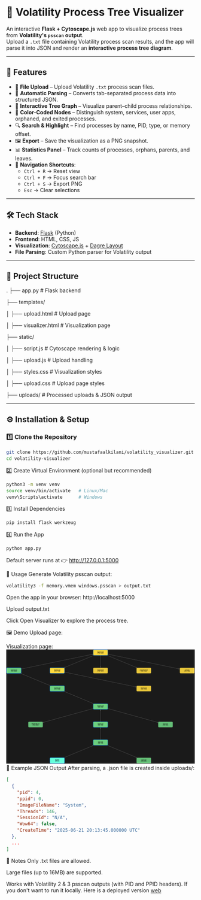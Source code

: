 # 🧩 Volatility Process Tree Visualizer

An interactive **Flask + Cytoscape.js** web app to visualize process trees from **Volatility's `psscan` output**.  
Upload a `.txt` file containing Volatility process scan results, and the app will parse it into JSON and render an **interactive process tree diagram**.

---

## 🚀 Features
- 📂 **File Upload** – Upload Volatility `.txt` process scan files.
- 🔄 **Automatic Parsing** – Converts tab-separated process data into structured JSON.
- 🌳 **Interactive Tree Graph** – Visualize parent–child process relationships.
- 🎨 **Color-Coded Nodes** – Distinguish system, services, user apps, orphaned, and exited processes.
- 🔍 **Search & Highlight** – Find processes by name, PID, type, or memory offset.
- 🖼 **Export** – Save the visualization as a PNG snapshot.
- 📊 **Statistics Panel** – Track counts of processes, orphans, parents, and leaves.
- 🧭 **Navigation Shortcuts**:
  - `Ctrl + R` → Reset view  
  - `Ctrl + F` → Focus search bar  
  - `Ctrl + S` → Export PNG  
  - `Esc` → Clear selections  

---

## 🛠️ Tech Stack
- **Backend**: [Flask](https://flask.palletsprojects.com/) (Python)
- **Frontend**: HTML, CSS, JS
- **Visualization**: [Cytoscape.js](https://js.cytoscape.org/) + [Dagre Layout](https://github.com/dagrejs/dagre)
- **File Parsing**: Custom Python parser for Volatility output

---

## 📂 Project Structure
.
├── app.py # Flask backend

├── templates/

│ ├── upload.html # Upload page

│ ├── visualizer.html # Visualization page

├── static/

│ ├── script.js # Cytoscape rendering & logic

│ ├── upload.js # Upload handling

│ ├── styles.css # Visualization styles

│ ├── upload.css # Upload page styles

├── uploads/ # Processed uploads & JSON output

---

## ⚙️ Installation & Setup

### 1️⃣ Clone the Repository
```bash
git clone https://github.com/mustafaalkilani/volatility_visualizer.git
cd volatility-visualizer
```
2️⃣ Create Virtual Environment (optional but recommended)
```bash
python3 -m venv venv
source venv/bin/activate   # Linux/Mac
venv\Scripts\activate      # Windows
```
3️⃣ Install Dependencies
```bash
pip install flask werkzeug
```
4️⃣ Run the App
```bash
python app.py
```
Default server runs at 👉 http://127.0.0.1:5000

📖 Usage
Generate Volatility psscan output:

```bash
volatility3 -f memory.vmem windows.psscan > output.txt
```
Open the app in your browser: http://localhost:5000

Upload output.txt

Click Open Visualizer to explore the process tree.

🖼️ Demo
Upload page:

Visualization page:
  ![alt text](process_tree_2025-09-26T13-01-39-515Z.png)
🧪 Example JSON Output
After parsing, a .json file is created inside uploads/:

```json
[
  {
    "pid": 4,
    "ppid": 0,
    "ImageFileName": "System",
    "Threads": 146,
    "SessionId": "N/A",
    "Wow64": false,
    "CreateTime": "2025-06-21 20:13:45.000000 UTC"
  },
  ...
]
```
📝 Notes
Only .txt files are allowed.

Large files (up to 16MB) are supported.

Works with Volatility 2 & 3 psscan outputs (with PID and PPID headers).
If you don't want to run it locally. Here is a deployed version [web](mustafaalkilany.pythonanywhere.com) 